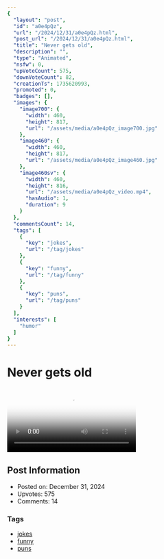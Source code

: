 ```yaml
---
{
  "layout": "post",
  "id": "a0e4pQz",
  "url": "/2024/12/31/a0e4pQz.html",
  "post_url": "/2024/12/31/a0e4pQz.html",
  "title": "Never gets old",
  "description": "",
  "type": "Animated",
  "nsfw": 0,
  "upVoteCount": 575,
  "downVoteCount": 82,
  "creationTs": 1735620993,
  "promoted": 0,
  "badges": [],
  "images": {
    "image700": {
      "width": 460,
      "height": 817,
      "url": "/assets/media/a0e4pQz_image700.jpg"
    },
    "image460": {
      "width": 460,
      "height": 817,
      "url": "/assets/media/a0e4pQz_image460.jpg"
    },
    "image460sv": {
      "width": 460,
      "height": 816,
      "url": "/assets/media/a0e4pQz_video.mp4",
      "hasAudio": 1,
      "duration": 9
    }
  },
  "commentsCount": 14,
  "tags": [
    {
      "key": "jokes",
      "url": "/tag/jokes"
    },
    {
      "key": "funny",
      "url": "/tag/funny"
    },
    {
      "key": "puns",
      "url": "/tag/puns"
    }
  ],
  "interests": [
    "humor"
  ]
}
---
```


# Never gets old

<video controls playsinline loop poster="/assets/media/a0e4pQz_image460.jpg">
  <source src="/assets/media/a0e4pQz_video.mp4" type="video/mp4">
  Your browser does not support the video tag.
</video>

## Post Information

- Posted on: December 31, 2024
- Upvotes: 575
- Comments: 14

### Tags

- [jokes](/tag/jokes)
- [funny](/tag/funny)
- [puns](/tag/puns)
